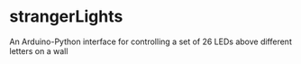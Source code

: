# strangerLights
An Arduino-Python interface for controlling a set of 26 LEDs above different letters on a wall
